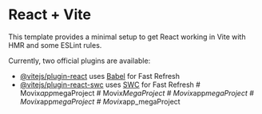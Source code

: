 # React + Vite

This template provides a minimal setup to get React working in Vite with HMR and some ESLint rules.

Currently, two official plugins are available:

- [@vitejs/plugin-react](https://github.com/vitejs/vite-plugin-react/blob/main/packages/plugin-react/README.md) uses [Babel](https://babeljs.io/) for Fast Refresh
- [@vitejs/plugin-react-swc](https://github.com/vitejs/vite-plugin-react-swc) uses [SWC](https://swc.rs/) for Fast Refresh
#   M o v i x _ a p p _ m e g a P r o j e c t  
 #   M o v i x _ M e g a P r o j e c t  
 #   M o v i x _ a p p _ m e g a P r o j e c t  
 #   M o v i x _ a p p _ m e g a P r o j e c t  
 #   M o v i x _ a p p _ m e g a P r o j e c t  
 